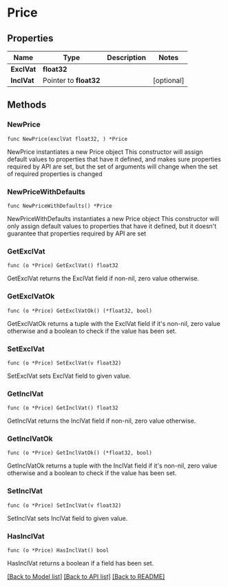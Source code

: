 # Price

## Properties

Name | Type | Description | Notes
------------ | ------------- | ------------- | -------------
**ExclVat** | **float32** |  | 
**InclVat** | Pointer to **float32** |  | [optional] 

## Methods

### NewPrice

`func NewPrice(exclVat float32, ) *Price`

NewPrice instantiates a new Price object
This constructor will assign default values to properties that have it defined,
and makes sure properties required by API are set, but the set of arguments
will change when the set of required properties is changed

### NewPriceWithDefaults

`func NewPriceWithDefaults() *Price`

NewPriceWithDefaults instantiates a new Price object
This constructor will only assign default values to properties that have it defined,
but it doesn't guarantee that properties required by API are set

### GetExclVat

`func (o *Price) GetExclVat() float32`

GetExclVat returns the ExclVat field if non-nil, zero value otherwise.

### GetExclVatOk

`func (o *Price) GetExclVatOk() (*float32, bool)`

GetExclVatOk returns a tuple with the ExclVat field if it's non-nil, zero value otherwise
and a boolean to check if the value has been set.

### SetExclVat

`func (o *Price) SetExclVat(v float32)`

SetExclVat sets ExclVat field to given value.


### GetInclVat

`func (o *Price) GetInclVat() float32`

GetInclVat returns the InclVat field if non-nil, zero value otherwise.

### GetInclVatOk

`func (o *Price) GetInclVatOk() (*float32, bool)`

GetInclVatOk returns a tuple with the InclVat field if it's non-nil, zero value otherwise
and a boolean to check if the value has been set.

### SetInclVat

`func (o *Price) SetInclVat(v float32)`

SetInclVat sets InclVat field to given value.

### HasInclVat

`func (o *Price) HasInclVat() bool`

HasInclVat returns a boolean if a field has been set.


[[Back to Model list]](../README.md#documentation-for-models) [[Back to API list]](../README.md#documentation-for-api-endpoints) [[Back to README]](../README.md)


